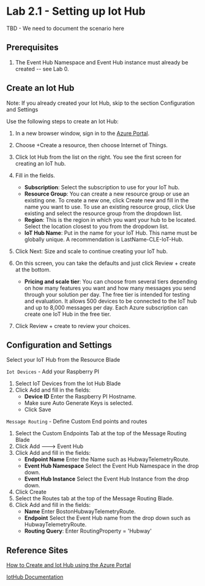 # Lab 2.1 - Setting up Iot Hub
TBD - We need to document the scenario here


## Prerequisites
1.  The Event Hub Namespace and Event Hub instance must already be created -- see Lab 0.

## Create an Iot Hub

Note:  If you already created your Iot Hub, skip to the section Configuration and Settings

Use the following steps to create an Iot Hub:    

1. In a new browser window, sign in to the [Azure Portal][Azure-Portal].

2. Choose +Create a resource, then choose Internet of Things.
3. Click Iot Hub from the list on the right. You see the first screen for creating an IoT hub.
4. Fill in the fields.
   * **Subscription**: Select the subscription to use for your IoT hub.
   * **Resource Group**: You can create a new resource group or use an existing one. To create a new one, click Create new and fill in the name you want to use. To use an existing resource group, click Use existing and select the resource group from the dropdown list.
   * **Region**: This is the region in which you want your hub to be located. Select the location closest to you from the dropdown list.
   * **IoT Hub Name**: Put in the name for your IoT Hub. This name must be globally unique. A recommendation is LastName-CLE-IoT-Hub.
5. Click Next: Size and scale to continue creating your IoT hub.  
6. On this screen, you can take the defaults and just click Review + create at the bottom.  
    * **Pricing and scale tier**: You can choose from several tiers depending on how many features you want and how many messages you send through your solution per day. The free tier is intended for testing and evaluation. It allows 500 devices to be connected to the IoT hub and up to 8,000 messages per day. Each Azure subscription can create one IoT Hub in the free tier.

7.  Click Review + create to review your choices. 


   

## Configuration and Settings

Select your IoT Hub from the Resource Blade

`Iot Devices` - Add your Raspberry PI

1.  Select IoT Devices from the Iot Hub Blade
2.  Click Add and fill in the fields:
    * **Device ID**  Enter the Raspberry PI Hostname.
    * Make sure Auto Generate Keys is selected.
    * Click Save
   
`Message Routing` - Define Custom End points and routes
1.  Select the Custom Endpoints Tab at the top of the Message Routing Blade
2.  Click Add ---> Event Hub
3.  Click Add and fill in the fields:
    * **Endpoint Name**  Enter the Name such as HubwayTelemetryRoute.
    * **Event Hub Namespace**  Select the Event Hub Namespace in the drop down.
    * **Event Hub Instance**  Select the Event Hub Instance from the drop down.
4.  Click Create
5.  Select the Routes tab at the top of the Message Routing Blade.
6.  Click Add and fill in the fields:
    * **Name**  Enter BostonHubwayTelemetryRoute.
    * **Endpoint** Select the Event Hub name from the drop down such as HubwayTelemetryRoute.
    * **Routing Query**:  Enter RoutingProperty = 'Hubway'



## Reference Sites

[How to Create and Iot Hub using the Azure Portal][Create-iot-hub]

[IotHub Documentation][IotHub-Documentation]



[Azure-Portal]: https://portal.azure.com/ 

[Create-iot-hub]: https://docs.microsoft.com/en-us/azure/iot-hub/iot-hub-create-through-portal

[IotHub-Documentation]: https://docs.microsoft.com/en-us/azure/iot-hub/
